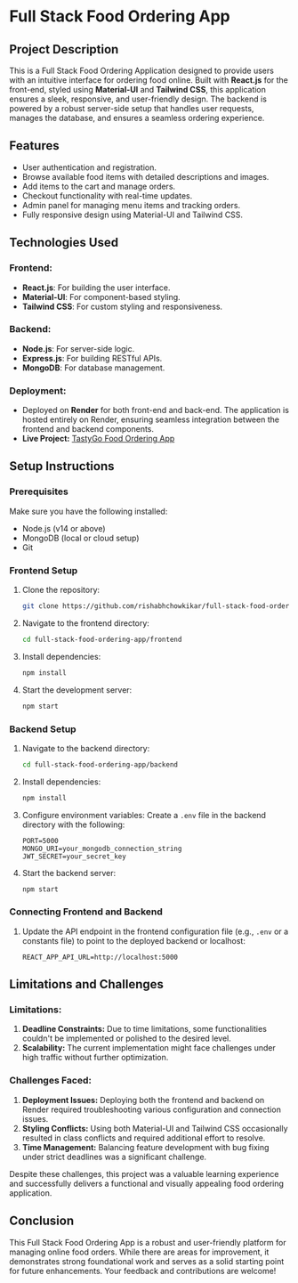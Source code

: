 # Full Stack Food Ordering App

## Project Description
This is a Full Stack Food Ordering Application designed to provide users with an intuitive interface for ordering food online. Built with **React.js** for the front-end, styled using **Material-UI** and **Tailwind CSS**, this application ensures a sleek, responsive, and user-friendly design. The backend is powered by a robust server-side setup that handles user requests, manages the database, and ensures a seamless ordering experience.

## Features
- User authentication and registration.
- Browse available food items with detailed descriptions and images.
- Add items to the cart and manage orders.
- Checkout functionality with real-time updates.
- Admin panel for managing menu items and tracking orders.
- Fully responsive design using Material-UI and Tailwind CSS.

## Technologies Used
### Frontend:
- **React.js**: For building the user interface.
- **Material-UI**: For component-based styling.
- **Tailwind CSS**: For custom styling and responsiveness.

### Backend:
- **Node.js**: For server-side logic.
- **Express.js**: For building RESTful APIs.
- **MongoDB**: For database management.

### Deployment:
- Deployed on **Render** for both front-end and back-end. The application is hosted entirely on Render, ensuring seamless integration between the frontend and backend components.
- **Live Project:** [TastyGo Food Ordering App](https://tastygo-food-ordering-app.onrender.com/)

## Setup Instructions

### Prerequisites
Make sure you have the following installed:
- Node.js (v14 or above)
- MongoDB (local or cloud setup)
- Git

### Frontend Setup
1. Clone the repository:
   ```bash
   git clone https://github.com/rishabhchowkikar/full-stack-food-ordering-app.git
   ```
2. Navigate to the frontend directory:
   ```bash
   cd full-stack-food-ordering-app/frontend
   ```
3. Install dependencies:
   ```bash
   npm install
   ```
4. Start the development server:
   ```bash
   npm start
   ```

### Backend Setup
1. Navigate to the backend directory:
   ```bash
   cd full-stack-food-ordering-app/backend
   ```
2. Install dependencies:
   ```bash
   npm install
   ```
3. Configure environment variables:
   Create a `.env` file in the backend directory with the following:
   ```env
   PORT=5000
   MONGO_URI=your_mongodb_connection_string
   JWT_SECRET=your_secret_key
   ```
4. Start the backend server:
   ```bash
   npm start
   ```

### Connecting Frontend and Backend
1. Update the API endpoint in the frontend configuration file (e.g., `.env` or a constants file) to point to the deployed backend or localhost:
   ```env
   REACT_APP_API_URL=http://localhost:5000
   ```

## Limitations and Challenges

### Limitations:
1. **Deadline Constraints:** Due to time limitations, some functionalities couldn't be implemented or polished to the desired level.
2. **Scalability:** The current implementation might face challenges under high traffic without further optimization.

### Challenges Faced:
1. **Deployment Issues:** Deploying both the frontend and backend on Render required troubleshooting various configuration and connection issues.
2. **Styling Conflicts:** Using both Material-UI and Tailwind CSS occasionally resulted in class conflicts and required additional effort to resolve.
3. **Time Management:** Balancing feature development with bug fixing under strict deadlines was a significant challenge.

Despite these challenges, this project was a valuable learning experience and successfully delivers a functional and visually appealing food ordering application.

## Conclusion
This Full Stack Food Ordering App is a robust and user-friendly platform for managing online food orders. While there are areas for improvement, it demonstrates strong foundational work and serves as a solid starting point for future enhancements. Your feedback and contributions are welcome!

